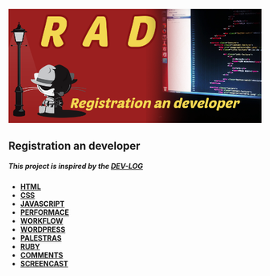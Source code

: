 ![Alt text](/image/rad.png "Registration an developer")
## Registration an developer
##### This project is inspired by the [DEV-LOG](https://github.com/ericdouglas/dev-log)

* **[HTML](source/html/readme.md)**
* **[CSS](source/css/readme.md)**
* **[JAVASCRIPT](source/javascript/readme.md)**
* **[PERFORMACE](source/performace/readme.md)**
* **[WORKFLOW](source/workflow/readme.md)**
* **[WORDPRESS](source/wordpress/readme.md)**
* **[PALESTRAS](source/palestras/readme.md)**
* **[RUBY](source/ruby/readme.md)**
* **[COMMENTS](source/comments/readme.md)**
* **[SCREENCAST](source/screencast/readme.md)**
